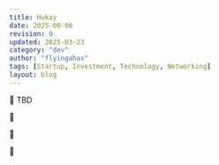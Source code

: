 ```yaml
---
title: Hukay
date: 2025-00-00
revision: 0
updated: 2025-03-23
category: "dev"
author: "flyingahas"
tags: [Startup, Investment, Technology, Networking]
layout: blog
---
```


👷 TBD

🚧

🌋

🚧

